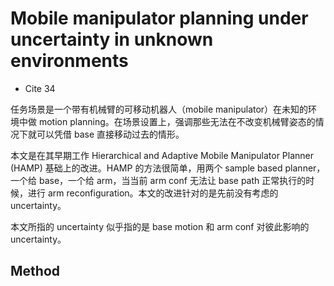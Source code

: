 # Mobile manipulator planning under uncertainty in unknown environments
- Cite 34

任务场景是一个带有机械臂的可移动机器人（mobile manipulator）在未知的环境中做 motion planning。在场景设置上，强调那些无法在不改变机械臂姿态的情况下就可以凭借 base 直接移动过去的情形。

本文是在其早期工作 Hierarchical and Adaptive Mobile Manipulator Planner (HAMP) 基础上的改进。HAMP 的方法很简单，用两个 sample based planner，一个给 base，一个给 arm，当当前 arm conf 无法让 base path 正常执行的时候，进行 arm reconfiguration。本文的改进针对的是先前没有考虑的 uncertainty。

本文所指的 uncertainty 似乎指的是 base motion 和 arm conf 对彼此影响的 uncertainty。

## Method
